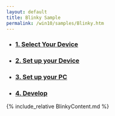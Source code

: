 ```yaml
---
layout: default
title: Blinky Sample
permalink: /win10/samples/Blinky.htm
---
```


<div class="row">
    <ul class="nav nav-justified get-started-steps text-center">
        <li>
            <a href="{{site.baseurl}}/GetStarted.htm"><h3 class="inactive">1. Select Your Device</h3></a>
        </li>
        <li>
            <a href="{{site.baseurl}}/win10/SetupRPI.htm"><h3 class="inactive">2. Set up your Device</h3></a>
        </li>
        <li>
            <a href="{{site.baseurl}}/win10/SetupPC.htm"><h3 class="inactive">3. Set up your PC</h3></a>
        </li>
        <li>
            <a href="{{site.baseurl}}/win10/samples/Blinky.htm"><h3 class="active">4. Develop</h3></a>
        </li>
    </ul>
</div>

{% include_relative BlinkyContent.md %}
